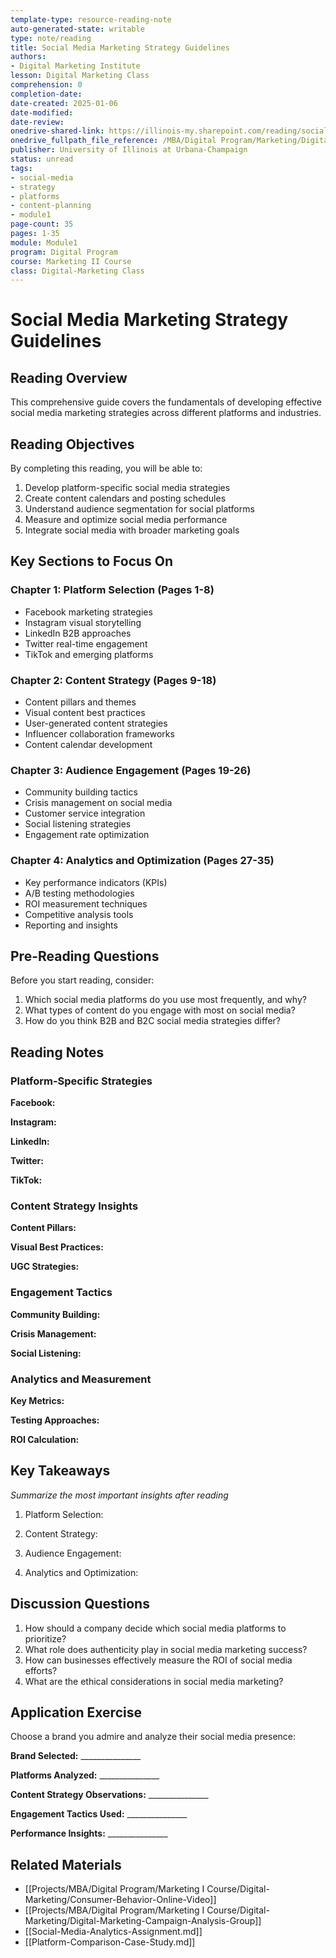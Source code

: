 ```yaml
---
template-type: resource-reading-note
auto-generated-state: writable
type: note/reading
title: Social Media Marketing Strategy Guidelines
authors:
- Digital Marketing Institute
lesson: Digital Marketing Class
comprehension: 0
completion-date: 
date-created: 2025-01-06
date-modified: 
date-review: 
onedrive-shared-link: https://illinois-my.sharepoint.com/reading/social-media-strategy-guide
onedrive_fullpath_file_reference: /MBA/Digital Program/Marketing/Digital-Marketing/Module1/Social-Media-Strategy-Guide.pdf
publisher: University of Illinois at Urbana-Champaign
status: unread
tags:
- social-media
- strategy
- platforms
- content-planning
- module1
page-count: 35
pages: 1-35
module: Module1
program: Digital Program
course: Marketing II Course
class: Digital-Marketing Class
---
```


# Social Media Marketing Strategy Guidelines

## Reading Overview

This comprehensive guide covers the fundamentals of developing effective social media marketing strategies across different platforms and industries.

## Reading Objectives

By completing this reading, you will be able to:

1. Develop platform-specific social media strategies
2. Create content calendars and posting schedules
3. Understand audience segmentation for social platforms
4. Measure and optimize social media performance
5. Integrate social media with broader marketing goals

## Key Sections to Focus On

### Chapter 1: Platform Selection (Pages 1-8)
- Facebook marketing strategies
- Instagram visual storytelling
- LinkedIn B2B approaches
- Twitter real-time engagement
- TikTok and emerging platforms

### Chapter 2: Content Strategy (Pages 9-18)
- Content pillars and themes
- Visual content best practices
- User-generated content strategies
- Influencer collaboration frameworks
- Content calendar development

### Chapter 3: Audience Engagement (Pages 19-26)
- Community building tactics
- Crisis management on social media
- Customer service integration
- Social listening strategies
- Engagement rate optimization

### Chapter 4: Analytics and Optimization (Pages 27-35)
- Key performance indicators (KPIs)
- A/B testing methodologies
- ROI measurement techniques
- Competitive analysis tools
- Reporting and insights

## Pre-Reading Questions

Before you start reading, consider:

1. Which social media platforms do you use most frequently, and why?
2. What types of content do you engage with most on social media?
3. How do you think B2B and B2C social media strategies differ?

## Reading Notes

### Platform-Specific Strategies

**Facebook:**

**Instagram:**

**LinkedIn:**

**Twitter:**

**TikTok:**

### Content Strategy Insights

**Content Pillars:**

**Visual Best Practices:**

**UGC Strategies:**

### Engagement Tactics

**Community Building:**

**Crisis Management:**

**Social Listening:**

### Analytics and Measurement

**Key Metrics:**

**Testing Approaches:**

**ROI Calculation:**

## Key Takeaways

*Summarize the most important insights after reading*

1. Platform Selection:

2. Content Strategy:

3. Audience Engagement:

4. Analytics and Optimization:

## Discussion Questions

1. How should a company decide which social media platforms to prioritize?
2. What role does authenticity play in social media marketing success?
3. How can businesses effectively measure the ROI of social media efforts?
4. What are the ethical considerations in social media marketing?

## Application Exercise

Choose a brand you admire and analyze their social media presence:

**Brand Selected:** _______________

**Platforms Analyzed:** _______________

**Content Strategy Observations:** _______________

**Engagement Tactics Used:** _______________

**Performance Insights:** _______________

## Related Materials

- [[Projects/MBA/Digital Program/Marketing I Course/Digital-Marketing/Consumer-Behavior-Online-Video]]
- [[Projects/MBA/Digital Program/Marketing I Course/Digital-Marketing/Digital-Marketing-Campaign-Analysis-Group]]
- [[Social-Media-Analytics-Assignment.md]]
- [[Platform-Comparison-Case-Study.md]]
